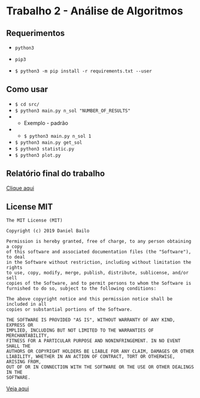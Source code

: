 # Trabalho 2 - Análise de Algoritmos

## Requerimentos
* `python3`
* `pip3`
  
* `$ python3 -m pip install -r requirements.txt --user`

## Como usar

* `$ cd src/`
* `$ python3 main.py n_sol "NUMBER_OF_RESULTS"`
* *  Exemplo - padrão
* * `$ python3 main.py n_sol 1`
* `$ python3 main.py get_sol`
* `$ python3 statistic.py`
* `$ python3 plot.py`

## Relatório final do trabalho

[Clique aqui](./report/main.pdf)

## License MIT


    The MIT License (MIT)

    Copyright (c) 2019 Daniel Bailo

    Permission is hereby granted, free of charge, to any person obtaining a copy
    of this software and associated documentation files (the "Software"), to deal
    in the Software without restriction, including without limitation the rights
    to use, copy, modify, merge, publish, distribute, sublicense, and/or sell
    copies of the Software, and to permit persons to whom the Software is
    furnished to do so, subject to the following conditions:

    The above copyright notice and this permission notice shall be included in all
    copies or substantial portions of the Software.

    THE SOFTWARE IS PROVIDED "AS IS", WITHOUT WARRANTY OF ANY KIND, EXPRESS OR
    IMPLIED, INCLUDING BUT NOT LIMITED TO THE WARRANTIES OF MERCHANTABILITY,
    FITNESS FOR A PARTICULAR PURPOSE AND NONINFRINGEMENT. IN NO EVENT SHALL THE
    AUTHORS OR COPYRIGHT HOLDERS BE LIABLE FOR ANY CLAIM, DAMAGES OR OTHER
    LIABILITY, WHETHER IN AN ACTION OF CONTRACT, TORT OR OTHERWISE, ARISING FROM,
    OUT OF OR IN CONNECTION WITH THE SOFTWARE OR THE USE OR OTHER DEALINGS IN THE
    SOFTWARE.

[Veja aqui](LICENSE.md)